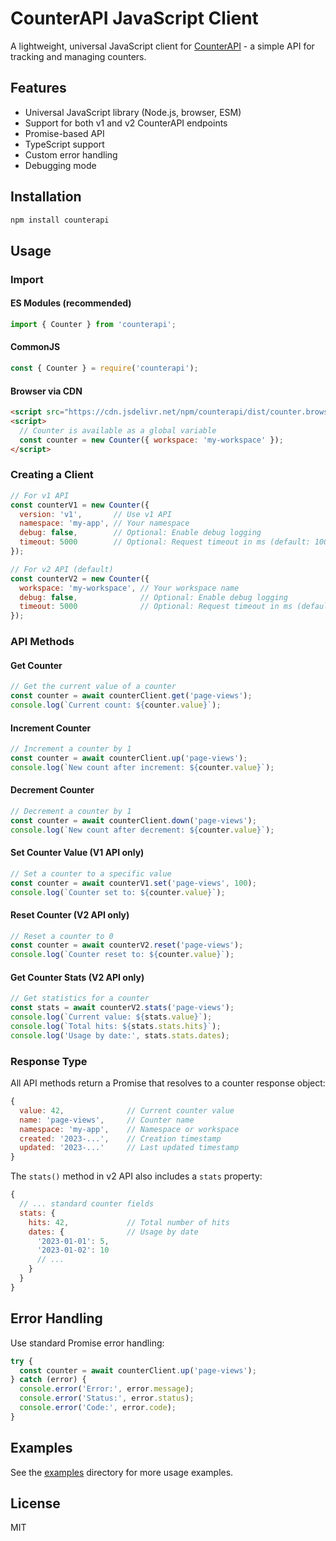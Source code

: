 # CounterAPI JavaScript Client

A lightweight, universal JavaScript client for [CounterAPI](https://counterapi.dev) - a simple API for tracking and managing counters.

## Features

- Universal JavaScript library (Node.js, browser, ESM)
- Support for both v1 and v2 CounterAPI endpoints
- Promise-based API
- TypeScript support
- Custom error handling
- Debugging mode

## Installation

```bash
npm install counterapi
```

## Usage

### Import

#### ES Modules (recommended)

```js
import { Counter } from 'counterapi';
```

#### CommonJS

```js
const { Counter } = require('counterapi');
```

#### Browser via CDN

```html
<script src="https://cdn.jsdelivr.net/npm/counterapi/dist/counter.browser.min.js"></script>
<script>
  // Counter is available as a global variable
  const counter = new Counter({ workspace: 'my-workspace' });
</script>
```

### Creating a Client

```js
// For v1 API
const counterV1 = new Counter({
  version: 'v1',       // Use v1 API
  namespace: 'my-app', // Your namespace
  debug: false,        // Optional: Enable debug logging
  timeout: 5000        // Optional: Request timeout in ms (default: 10000)
});

// For v2 API (default)
const counterV2 = new Counter({
  workspace: 'my-workspace', // Your workspace name
  debug: false,              // Optional: Enable debug logging
  timeout: 5000              // Optional: Request timeout in ms (default: 10000)
});
```

### API Methods

#### Get Counter

```js
// Get the current value of a counter
const counter = await counterClient.get('page-views');
console.log(`Current count: ${counter.value}`);
```

#### Increment Counter

```js
// Increment a counter by 1
const counter = await counterClient.up('page-views');
console.log(`New count after increment: ${counter.value}`);
```

#### Decrement Counter

```js
// Decrement a counter by 1
const counter = await counterClient.down('page-views');
console.log(`New count after decrement: ${counter.value}`);
```

#### Set Counter Value (V1 API only)

```js
// Set a counter to a specific value
const counter = await counterV1.set('page-views', 100);
console.log(`Counter set to: ${counter.value}`);
```

#### Reset Counter (V2 API only)

```js
// Reset a counter to 0
const counter = await counterV2.reset('page-views');
console.log(`Counter reset to: ${counter.value}`);
```

#### Get Counter Stats (V2 API only)

```js
// Get statistics for a counter
const stats = await counterV2.stats('page-views');
console.log(`Current value: ${stats.value}`);
console.log(`Total hits: ${stats.stats.hits}`);
console.log('Usage by date:', stats.stats.dates);
```

### Response Type

All API methods return a Promise that resolves to a counter response object:

```js
{
  value: 42,              // Current counter value
  name: 'page-views',     // Counter name
  namespace: 'my-app',    // Namespace or workspace
  created: '2023-...',    // Creation timestamp
  updated: '2023-...'     // Last updated timestamp
}
```

The `stats()` method in v2 API also includes a `stats` property:

```js
{
  // ... standard counter fields
  stats: {
    hits: 42,             // Total number of hits
    dates: {              // Usage by date
      '2023-01-01': 5,
      '2023-01-02': 10
      // ...
    }
  }
}
```

## Error Handling

Use standard Promise error handling:

```js
try {
  const counter = await counterClient.up('page-views');
} catch (error) {
  console.error('Error:', error.message);
  console.error('Status:', error.status);
  console.error('Code:', error.code);
}
```

## Examples

See the [examples](./examples) directory for more usage examples.

## License

MIT
